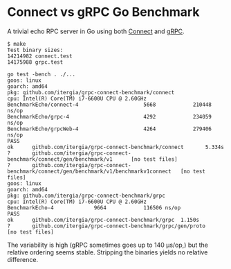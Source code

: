 # Connect vs gRPC Go Benchmark

A trivial echo RPC server in Go using both [Connect](https://connect.build/docs/go/getting-started/) and [gRPC](https://grpc.io/docs/languages/go/quickstart/).

```console
$ make
Test binary sizes:
14214982 connect.test
14175988 grpc.test

go test -bench . ./...
goos: linux
goarch: amd64
pkg: github.com/itergia/grpc-connect-benchmark/connect
cpu: Intel(R) Core(TM) i7-6600U CPU @ 2.60GHz
BenchmarkEcho/connect-4                     5668            210448 ns/op
BenchmarkEcho/grpc-4                        4292            234059 ns/op
BenchmarkEcho/grpcWeb-4                     4264            279406 ns/op
PASS
ok      github.com/itergia/grpc-connect-benchmark/connect       5.334s
?       github.com/itergia/grpc-connect-benchmark/connect/gen/benchmark/v1      [no test files]
?       github.com/itergia/grpc-connect-benchmark/connect/gen/benchmark/v1/benchmarkv1connect   [no test files]
goos: linux
goarch: amd64
pkg: github.com/itergia/grpc-connect-benchmark/grpc
cpu: Intel(R) Core(TM) i7-6600U CPU @ 2.60GHz
BenchmarkEcho-4             9664            116506 ns/op
PASS
ok      github.com/itergia/grpc-connect-benchmark/grpc  1.150s
?       github.com/itergia/grpc-connect-benchmark/grpc/gen/proto        [no test files]
```

The variability is high (gRPC sometimes goes up to 140 µs/op,) but the relative ordering seems stable.
Stripping the binaries yields no relative difference.

